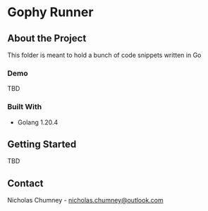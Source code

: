 # Gophy Runner

## About the Project
This folder is meant to hold a bunch of code snippets written in Go

### Demo 
TBD

### Built With
- Golang 1.20.4

## Getting Started
TBD

## Contact
Nicholas Chumney - [nicholas.chumney@outlook.com](nicholas.chumney@outlook.com)
